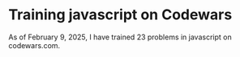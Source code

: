 # Training javascript on Codewars

As of February 9, 2025, I have trained 23 problems in javascript on codewars.com.